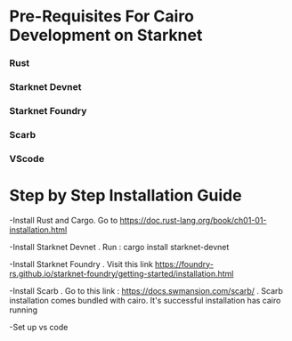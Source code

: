 # Pre-Requisites For Cairo Development on Starknet
### Rust
### Starknet Devnet
### Starknet Foundry
### Scarb
### VScode

# Step by Step Installation Guide
-Install Rust and Cargo. Go to https://doc.rust-lang.org/book/ch01-01-installation.html

-Install Starknet Devnet . Run : cargo install starknet-devnet

-Install Starknet Foundry . Visit this link https://foundry-rs.github.io/starknet-foundry/getting-started/installation.html

-Install Scarb . Go to this link : https://docs.swmansion.com/scarb/ .
  Scarb installation comes bundled with cairo. It's successful installation has cairo running
  
-Set up vs code
